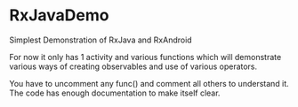 # RxJavaDemo
Simplest Demonstration of RxJava and RxAndroid

For now it only has 1 activity and various functions which will demonstrate various ways of creating observables and use of various operators.

You have to uncomment any func() and comment all others to understand it.
The code has enough documentation to make itself clear.
